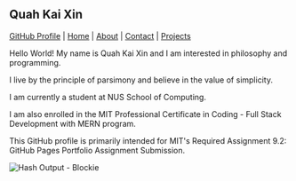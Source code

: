<!DOCTYPE html>
<html lang="en">

<head>
  <meta charset="UTF-8">
  <meta name="viewport" content="width=device-width, initial-scale=1.0">
</head>
  
<body>
  <h2>Quah Kai Xin</h2>
  
  <p><a href="https://tagitables.github.io/README.md" target="_blank">GitHub Profile</a> |
  <a href="https://tagitables.github.io/home.html" target="_blank">Home</a> |
  <a href="https://tagitables.github.io/about.html" target="_blank">About</a> |
  <a href="https://tagitables.github.io/contact.html" target="_blank">Contact</a> |
  <a href="https://tagitables.github.io/projects.html" target="_blank">Projects</a>
        
  <p>Hello World! My name is Quah Kai Xin and I am interested in philosophy and programming.</p>
  <p>I live by the principle of parsimony and believe in the value of simplicity.</p>
  <p>I am currently a student at NUS School of Computing.</p>
  <p>I am also enrolled in the MIT Professional Certificate in Coding - Full Stack Development with MERN program.</p> 
  <p>This GitHub profile is primarily intended for MIT's Required Assignment 9.2: GitHub Pages Portfolio Assignment Submission.</p>

  ![Hash Output - Blockie](https://github.com/user-attachments/assets/d0ddd209-081f-4541-b92c-3d7352c83d0b)
  
</body>
</html>
